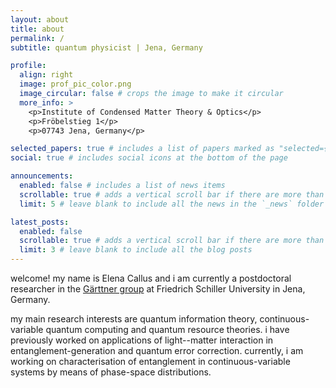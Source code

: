 ```yaml
---
layout: about
title: about
permalink: /
subtitle: quantum physicist | Jena, Germany 

profile:
  align: right
  image: prof_pic_color.png
  image_circular: false # crops the image to make it circular
  more_info: >
    <p>Institute of Condensed Matter Theory & Optics</p>
    <p>Fröbelstieg 1</p>
    <p>07743 Jena, Germany</p>

selected_papers: true # includes a list of papers marked as "selected={true}"
social: true # includes social icons at the bottom of the page

announcements:
  enabled: false # includes a list of news items
  scrollable: true # adds a vertical scroll bar if there are more than 3 news items
  limit: 5 # leave blank to include all the news in the `_news` folder

latest_posts:
  enabled: false
  scrollable: true # adds a vertical scroll bar if there are more than 3 new posts items
  limit: 3 # leave blank to include all the blog posts
---
```



welcome! my name is Elena Callus and i am currently a postdoctoral researcher in the [Gärttner group](https://qiqs-jena.de) at Friedrich Schiller University in Jena, Germany.


my main research interests are quantum information theory, continuous-variable quantum computing and quantum resource theories. i have previously worked on applications of light--matter interaction in entanglement-generation and quantum error correction. currently, i am working on characterisation of entanglement in continuous-variable systems by means of phase-space distributions.
